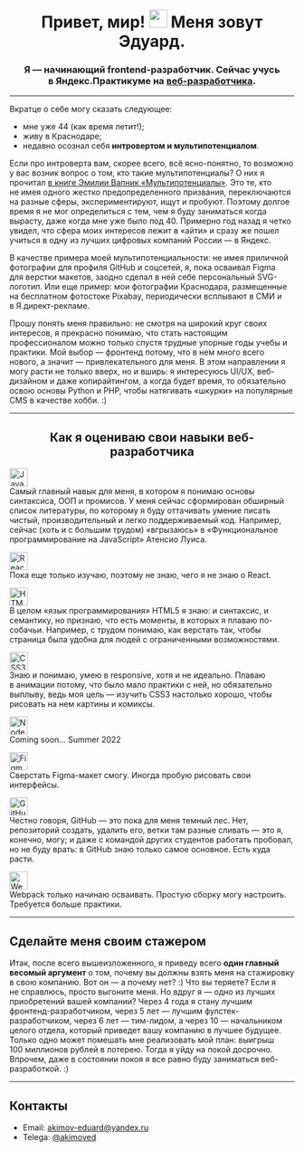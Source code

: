 <h1 align="center">
  Привет, мир! <img src="https://github.com/blackcater/blackcater/raw/main/images/Hi.gif" height="32"/> Меня зовут Эдуард.  
</h1>
<h3 align="center">Я — начинающий frontend-разработчик. Сейчас учусь в&nbsp;Яндекс.Практикуме на&nbsp;<a href="https://practicum.yandex.ru/web/" target="_blank" title="Подробное описание и программа курса">веб-разработчика</a>.</h3>
<hr/>
<p>Вкратце о&nbsp;себе могу сказать следующее:</p>
<ul>
  <li>мне уже&nbsp;44 (как время летит!);</li>
  <li>живу в&nbsp;Краснодаре;</li>
  <li>недавно осознал себя <b>интровертом и мультипотенциалом</b>.</li>
 </ul>
 <p>Если про интроверта вам, скорее всего, всё ясно-понятно, то возможно у&nbsp;вас возник вопрос о&nbsp;том, кто такие мультипотенциалы? О&nbsp;них я прочитал <a href="https://www.litres.ru/emili-vapnik/multipotencialy-rukovodstvo-dlya-teh-kto-uzhe-vyros-no-tak-i/" target="_blank" title="Описание книги. В магазин ЛитРес!">в&nbsp;книге Эмилии Вапник «Мультипотенциалы»</a>. Это те, кто не&nbsp;имея одного жестко предопределенного призвания, переключаются на&nbsp;разные сферы, экспериментируют, ищут и пробуют. Поэтому долгое время я не&nbsp;мог определиться с&nbsp;тем, чем я буду заниматься когда вырасту, даже когда мне уже было под&nbsp;40. Примерно год назад я четко увидел, что сфера моих интересов лежит в&nbsp;«айти» и сразу&nbsp;же пошел учиться в&nbsp;одну из&nbsp;лучших цифровых компаний России&nbsp;— в&nbsp;Яндекс.</p>
 <p>В качестве примера моей мультипотенциальности: не&nbsp;имея приличной фотографии для&nbsp;профиля GitHub и соцсетей, я, пока осваивал Figma для&nbsp;верстки макетов, заодно сделал в&nbsp;ней себе персональный SVG-логотип. Или еще пример: мои фотографии Краснодара, размещенные на&nbsp;бесплатном фотостоке Pixabay, периодически всплывают в СМИ и в&nbsp;Я.директ-рекламе.</p>
 <p>Прошу понять меня правильно: не&nbsp;смотря на&nbsp;широкий круг своих интересов, я прекрасно понимаю, что стать настоящим профессионалом можно только спустя трудные упорные годы учебы и практики. Мой выбор&nbsp;— фронтенд потому, что в&nbsp;нем много всего нового, а значит&nbsp;— привлекательного для&nbsp;меня. В&nbsp;этом направлении я могу расти не&nbsp;только вверх, но и вширь: я интересуюсь UI/UX, веб-дизайном и даже копирайтингом, а когда будет время, то обязательно освою основы Python и PHP, чтобы натягивать «шкурки» на&nbsp;популярные CMS в&nbsp;качестве хобби. :)</p>
 <hr />
 <h2 align="center">Как я оцениваю свои навыки веб-разработчика</h2>
<p><img src="https://img.shields.io/badge/javascript-%23323330.svg" height="32" alt="JavaScript"><br/>
  Самый главный навык для&nbsp;меня, в&nbsp;котором я понимаю основы синтаксиса, ООП и промисов. У&nbsp;меня сейчас сформирован обширный список литературы, по&nbsp;которому я буду оттачивать умение писать чистый, производительный и легко поддерживаемый код. Например, сейчас (хоть и с&nbsp;большим трудом) «вгрызаюсь» в&nbsp;«Функциональное программирование на JavaScript» Атенсио Луиса.</p>
<p><img src="https://img.shields.io/badge/react-%2320232a.svg" height="32" alt="React"><br/>
  Пока еще только изучаю, поэтому не&nbsp;знаю, чего я не&nbsp;знаю о&nbsp;React.</p>
<p><img src="https://img.shields.io/badge/html5-%23E34F26.svg" height="32" alt="HTML5"><br/>
В целом «язык программирования» HTML5 я знаю: и синтаксис, и семантику, но признаю, что есть моменты, в&nbsp;которых я плаваю по-собачьи. Например, с&nbsp;трудом понимаю, как верстать так, чтобы страница была удобна для&nbsp;людей с&nbsp;ограниченными возможностями.</p>
<p><img src="https://img.shields.io/badge/css3-%231572B6.svg" height="32" alt="CSS3"><br/>
  Знаю и понимаю, умею в&nbsp;responsive, хотя и не&nbsp;идеально. Плаваю в&nbsp;анимации потому, что было мало практики с&nbsp;ней, но обязательно выплыву, ведь моя цель&nbsp;— изучить CSS3 настолько хорошо, чтобы рисовать на нем картины и комиксы.</p>
<p><img src="https://img.shields.io/badge/node.js-6DA55F" height="32" alt="Node.js"><br/>
  Coming soon... Summer 2022</p>
<p><img src="https://img.shields.io/badge/figma-%23F24E1E.svg" height="32" alt="Figma"><br/>
Сверстать Figma-макет смогу. Иногда пробую рисовать свои интерфейсы.</p>
<p><img src="https://img.shields.io/badge/github-%23121011.svg" height="32" alt="GitHub"><br/>
  Честно говоря, GitHub&nbsp;— это пока для&nbsp;меня темный лес. Нет, репозиторий создать, удалить его, ветки там разные сливать — это я, конечно, могу; и даже с&nbsp;командой других студентов работать пробовал, но не&nbsp;буду врать: в&nbsp;GitHub знаю только самое основное. Есть куда расти.</p>
  <p><img src="https://img.shields.io/badge/webpack-%238DD6F9.svg" height="32" alt="Webpack"><br/>
  Webpack только начинаю осваивать. Простую сборку могу настроить. Требуется больше практики.</p>
<hr/>
<h2>Сделайте меня своим стажером</h2>
Итак, после всего вышеизложенного, я приведу всего <b>один главный весомый аргумент</b> о&nbsp;том, почему вы должны взять меня на&nbsp;стажировку в&nbsp;свою компанию. Вот он&nbsp;— а почему нет? :) Что вы теряете? Если я не&nbsp;справлюсь, просто выгоните меня. Но вдруг я&nbsp;— одно из&nbsp;лучших приобретений вашей компании? Через 4&nbsp;года я стану лучшим фронтенд-разработчиком, через 5&nbsp;лет&nbsp;— лучшим фулстек-разработчиком, через 6&nbsp;лет&nbsp;— тим-лидом, а через 10&nbsp;— начальником целого отдела, который приведет вашу компанию в&nbsp;лучшее будущее. Только одно может помешать мне реализовать мой план: выигрыш 100&nbsp;миллионов рублей в&nbsp;лотерею. Тогда я уйду на&nbsp;покой досрочно. Впрочем, даже в&nbsp;состоянии покоя я все равно буду заниматься веб-разработкой. :)</p>
<hr/>
<h2>Контакты</h2>
<ul>
  <li>Email: <a href="mailto:akimov-eduard@yandex.ru" title="Пишите письма">akimov-eduard@yandex.ru</a></li>
  <li>Telega: <a href="https://t.me/akimoved" title="Запрягайте телегу">@akimoved</a></li>
</ul>
